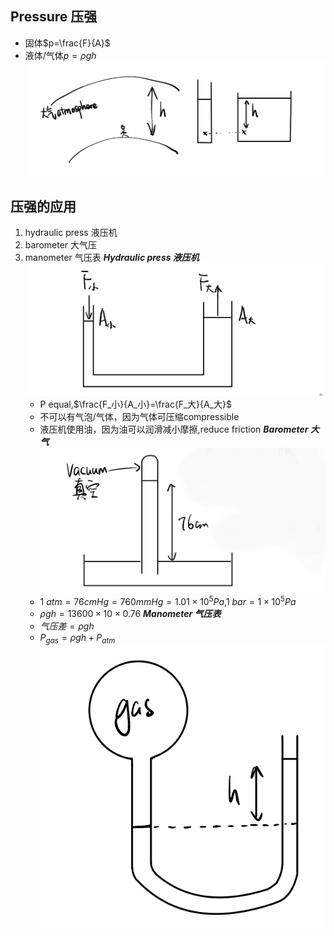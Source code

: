 ## Pressure 压强
- 固体$p=\frac{F}{A}$
- 液体/气体$p=\rho gh$
	![](../img/Screenshot_20250206-202840_微信.png)
## 压强的应用
1. hydraulic press 液压机
2. barometer 大气压
3. manometer 气压表
	***Hydraulic press 液压机***
	![](../img/Screenshot_20250206-202905_微信.png)
	- P equal,$\frac{F_小}{A_小}=\frac{F_大}{A_大}$
	- 不可以有气泡/气体，因为气体可压缩compressible
	- 液压机使用油，因为油可以润滑减小摩擦,reduce friction
	***Barometer 大气***
	![](../img/Screenshot_20250206-202928_微信~2.png)
	- $1\ atm=76cmHg=760mmHg=1.01\times 10^5Pa$,$1\ bar=1\times 10^5 Pa$
	- $\rho gh=13600\times 10\times 0.76$
	***Manometer 气压表***
	- $气压差=\rho gh$
	- $P_{gas}=\rho gh+P_{atm}$
	![](../img/Screenshot_20250206-203121_微信.png)
